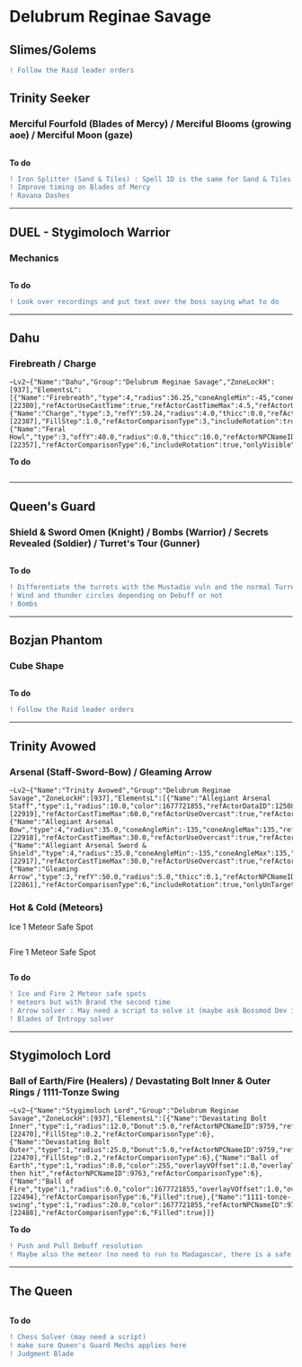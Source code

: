 # Delubrum Reginae Savage
## Slimes/Golems
```diff
! Follow the Raid leader orders
```
## Trinity Seeker
### Merciful Fourfold (Blades of Mercy) / Merciful Blooms (growing aoe) / Merciful Moon (gaze)
```

```
**To do**
```diff
! Iron Splitter (Sand & Tiles) : Spell ID is the same for Sand & Tiles both AND the same for the Trinity and its avatars
! Improve timing on Blades of Mercy
! Ravana Dashes
```
***
## DUEL - Stygimoloch Warrior
### Mechanics
```

```
**To do**
```diff
! Look over recordings and put text over the boss saying what to do
```
***
## Dahu
### Firebreath / Charge
```
~Lv2~{"Name":"Dahu","Group":"Delubrum Reginae Savage","ZoneLockH":[937],"ElementsL":[{"Name":"Firebreath","type":4,"radius":36.25,"coneAngleMin":-45,"coneAngleMax":45,"refActorDataID":12456,"refActorRequireCast":true,"refActorCastId":[22380],"refActorUseCastTime":true,"refActorCastTimeMax":4.5,"refActorUseOvercast":true,"refActorComparisonType":3,"includeRotation":true,"Filled":true},{"Name":"Charge","type":3,"refY":59.24,"radius":4.0,"thicc":0.0,"refActorDataID":12456,"refActorRequireCast":true,"refActorCastId":[22387],"FillStep":1.0,"refActorComparisonType":3,"includeRotation":true,"LimitDistanceInvert":true,"DistanceMin":17.300001,"DistanceMax":90.799995},{"Name":"Feral Howl","type":3,"offY":40.0,"radius":0.0,"thicc":10.0,"refActorNPCNameID":9751,"refActorRequireCast":true,"refActorCastId":[22357],"refActorComparisonType":6,"includeRotation":true,"onlyVisible":true,"FaceMe":true}]}
```
**To do**
```diff
```
***
## Queen's Guard
### Shield & Sword Omen (Knight) / Bombs (Warrior) / Secrets Revealed (Soldier) / Turret's Tour (Gunner)
```

```
**To do**
```diff
! Differentiate the turrets with the Mustadio vuln and the normal Turret Tour
! Wind and thunder circles depending on Debuff or not
! Bombs
```
***
## Bozjan Phantom
### Cube Shape
```

```
**To do**
```diff
! Follow the Raid leader orders
```
***
## Trinity Avowed
### Arsenal (Staff-Sword-Bow) / Gleaming Arrow
```
~Lv2~{"Name":"Trinity Avowed","Group":"Delubrum Reginae Savage","ZoneLockH":[937],"ElementsL":[{"Name":"Allegiant Arsenal Staff","type":1,"radius":10.0,"color":1677721855,"refActorDataID":12508,"refActorRequireCast":true,"refActorCastId":[22919],"refActorCastTimeMax":60.0,"refActorUseOvercast":true,"refActorComparisonType":3,"onlyTargetable":true,"onlyVisible":true,"Filled":true},{"Name":"Allegiant Arsenal Bow","type":4,"radius":35.0,"coneAngleMin":-135,"coneAngleMax":135,"refActorDataID":12508,"refActorRequireCast":true,"refActorCastId":[22918],"refActorCastTimeMax":30.0,"refActorUseOvercast":true,"refActorComparisonType":3,"includeRotation":true,"onlyTargetable":true,"onlyVisible":true,"Filled":true},{"Name":"Allegiant Arsenal Sword & Shield","type":4,"radius":35.0,"coneAngleMin":-135,"coneAngleMax":135,"refActorDataID":12508,"refActorRequireCast":true,"refActorCastId":[22917],"refActorCastTimeMax":30.0,"refActorUseOvercast":true,"refActorComparisonType":3,"includeRotation":true,"onlyTargetable":true,"onlyVisible":true,"AdditionalRotation":3.1415927,"Filled":true},{"Name":"Gleaming Arrow","type":3,"refY":50.0,"radius":5.0,"thicc":0.1,"refActorNPCNameID":9854,"refActorRequireCast":true,"refActorCastId":[22861],"refActorComparisonType":6,"includeRotation":true,"onlyUnTargetable":true,"onlyVisible":true}]}
```
###  Hot & Cold (Meteors)
Ice 1 Meteor Safe Spot
```

```
Fire 1 Meteor Safe Spot
```

```
**To do**
```diff
! Ice and Fire 2 Meteor safe spots
! meteors but with Brand the second time
! Arrow solver : May need a script to solve it (maybe ask Bossmod Dev if he could tell us)
! Blades of Entropy solver 
```
***
## Stygimoloch Lord
### Ball of Earth/Fire (Healers) / Devastating Bolt Inner & Outer Rings / 1111-Tonze Swing
```
~Lv2~{"Name":"Stygimoloch Lord","Group":"Delubrum Reginae Savage","ZoneLockH":[937],"ElementsL":[{"Name":"Devastating Bolt Inner","type":1,"radius":12.0,"Donut":5.0,"refActorNPCNameID":9759,"refActorRequireCast":true,"refActorCastId":[22470],"FillStep":0.2,"refActorComparisonType":6},{"Name":"Devastating Bolt Outer","type":1,"radius":25.0,"Donut":5.0,"refActorNPCNameID":9759,"refActorRequireCast":true,"refActorCastId":[22470],"FillStep":0.2,"refActorComparisonType":6},{"Name":"Ball of Earth","type":1,"radius":0.0,"color":255,"overlayVOffset":1.0,"overlayText":"Dispel then hit","refActorNPCNameID":9763,"refActorComparisonType":6},{"Name":"Ball of Fire","type":1,"radius":6.0,"color":1677721855,"overlayVOffset":1.0,"overlayText":"Reflect","refActorNPCNameID":9761,"refActorRequireCast":true,"refActorCastId":[22494],"refActorComparisonType":6,"Filled":true},{"Name":"1111-tonze-swing","type":1,"radius":20.0,"color":1677721855,"refActorNPCNameID":9759,"refActorRequireCast":true,"refActorCastId":[22488],"refActorComparisonType":6,"Filled":true}]}
```
**To do**
```diff
! Push and Pull Debuff resolution
! Maybe also the meteor (no need to run to Madagascar, there is a safe point where you get 5-7k damage)
```
***
## The Queen
```

```
**To do**
```diff
! Chess Solver (may need a script)
! make sure Queen's Guard Mechs applies here
! Judgment Blade
```
